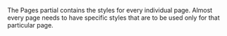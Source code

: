 The Pages partial contains the styles for every individual page. Almost every page needs to have specific styles that are to be used only for that particular page.